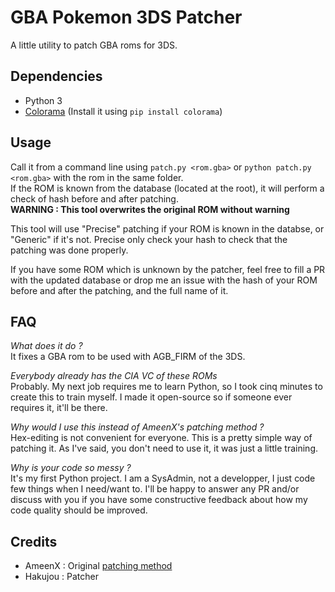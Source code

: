 # GBA Pokemon 3DS Patcher
A little utility to patch GBA roms for 3DS.

## Dependencies
 * Python 3
 * [Colorama](https://pypi.python.org/pypi/colorama) (Install it using `pip install colorama`)

## Usage
Call it from a command line using `patch.py <rom.gba>` or `python patch.py <rom.gba>` with the rom in the same folder.  
If the ROM is known from the database (located at the root), it will perform a check of hash before and after patching.  
**WARNING : This tool overwrites the original ROM without warning**

This tool will use "Precise" patching if your ROM is known in the databse, or "Generic" if it's not. Precise only check your hash to check that the patching was done properly.

If you have some ROM which is unknown by the patcher, feel free to fill a PR with the updated database or drop me an issue with the hash of your ROM before and after the patching, and the full name of it.

## FAQ
*What does it do ?*  
It fixes a GBA rom to be used with AGB_FIRM of the 3DS.

*Everybody already has the CIA VC of these ROMs*  
Probably. My next job requires me to learn Python, so I took cinq minutes to create this to train myself. I made it open-source so if someone ever requires it, it'll be there.

*Why would I use this instead of AmeenX's patching method ?*  
Hex-editing is not convenient for everyone. This is a pretty simple way of patching it. As I've said, you don't need to use it, it was just a little training.

*Why is your code so messy ?*  
It's my first Python project. I am a SysAdmin, not a developper, I just code few things when I need/want to. I'll be happy to answer any PR and/or discuss with you if you have some constructive feedback about how my code quality should be improved.

## Credits
 - AmeenX : Original [patching method](https://gbatemp.net/threads/fixes-for-all-gba-pokemons-save-issue-with-agb_firm.390508/)
 - Hakujou : Patcher
